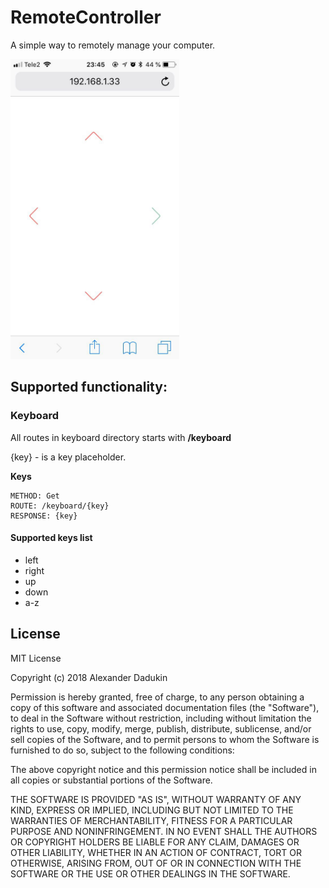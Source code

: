 # RemoteController

A simple way to remotely manage your computer.

<img src="https://raw.githubusercontent.com/st235/RemoteController/master/images/screen.jpg" width="270" height="480">

## Supported functionality:

### Keyboard
All routes in keyboard directory starts with **/keyboard**

{key} - is a key placeholder.

__Keys__
```
METHOD: Get
ROUTE: /keyboard/{key}
RESPONSE: {key}
```

#### Supported keys list
- left
- right
- up
- down
- a-z

## License

MIT License

Copyright (c) 2018 Alexander Dadukin

Permission is hereby granted, free of charge, to any person obtaining a copy
of this software and associated documentation files (the "Software"), to deal
in the Software without restriction, including without limitation the rights
to use, copy, modify, merge, publish, distribute, sublicense, and/or sell
copies of the Software, and to permit persons to whom the Software is
furnished to do so, subject to the following conditions:

The above copyright notice and this permission notice shall be included in all
copies or substantial portions of the Software.

THE SOFTWARE IS PROVIDED "AS IS", WITHOUT WARRANTY OF ANY KIND, EXPRESS OR
IMPLIED, INCLUDING BUT NOT LIMITED TO THE WARRANTIES OF MERCHANTABILITY,
FITNESS FOR A PARTICULAR PURPOSE AND NONINFRINGEMENT. IN NO EVENT SHALL THE
AUTHORS OR COPYRIGHT HOLDERS BE LIABLE FOR ANY CLAIM, DAMAGES OR OTHER
LIABILITY, WHETHER IN AN ACTION OF CONTRACT, TORT OR OTHERWISE, ARISING FROM,
OUT OF OR IN CONNECTION WITH THE SOFTWARE OR THE USE OR OTHER DEALINGS IN THE
SOFTWARE.
